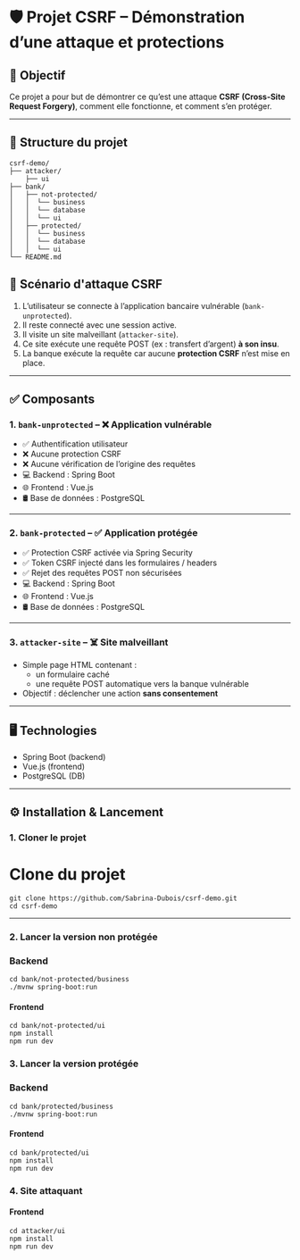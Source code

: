 # 🛡️ Projet CSRF – Démonstration d’une attaque et protections

## 🧪 Objectif

Ce projet a pour but de démontrer ce qu’est une attaque **CSRF (Cross-Site Request Forgery)**, comment elle fonctionne, et comment s’en protéger.

---

## 📁 Structure du projet
```
csrf-demo/
├── attacker/ 
    ├── ui
├── bank/                       
│   ├── not-protected/
│   │  └── business
│   │  └── database
│   │  └── ui
│   ├── protected/
│   │  └── business
│   │  └── database
│   │  └── ui
└── README.md                                          
```

## 🧪 Scénario d'attaque CSRF

1. L’utilisateur se connecte à l’application bancaire vulnérable (`bank-unprotected`).
2. Il reste connecté avec une session active.
3. Il visite un site malveillant (`attacker-site`).
4. Ce site exécute une requête POST (ex : transfert d’argent) **à son insu**.
5. La banque exécute la requête car aucune **protection CSRF** n’est mise en place.

---

## ✅ Composants

### 1. `bank-unprotected` – ❌ Application vulnérable

- ✅ Authentification utilisateur
- ❌ Aucune protection CSRF
- ❌ Aucune vérification de l’origine des requêtes
- 💻 Backend : Spring Boot  
- 🌐 Frontend : Vue.js  
- 🛢️ Base de données : PostgreSQL

---

### 2. `bank-protected` – ✅ Application protégée

- ✅ Protection CSRF activée via Spring Security
- ✅ Token CSRF injecté dans les formulaires / headers
- ✅ Rejet des requêtes POST non sécurisées
- 💻 Backend : Spring Boot  
- 🌐 Frontend : Vue.js  
- 🛢️ Base de données : PostgreSQL

---

### 3. `attacker-site` – ☠️ Site malveillant

- Simple page HTML contenant :
  - un formulaire caché
  - une requête POST automatique vers la banque vulnérable
- Objectif : déclencher une action **sans consentement**

---

## 🖥️ Technologies

- Spring Boot (backend)
- Vue.js (frontend)
- PostgreSQL (DB)

---

## ⚙️ Installation & Lancement

### 1. Cloner le projet

# Clone du projet
```
git clone https://github.com/Sabrina-Dubois/csrf-demo.git
cd csrf-demo
```

---

### 2. Lancer la version non protégée
### Backend
```
cd bank/not-protected/business
./mvnw spring-boot:run
```

#### Frontend
```
cd bank/not-protected/ui
npm install
npm run dev
```

### 3. Lancer la version protégée
### Backend
```
cd bank/protected/business
./mvnw spring-boot:run
```

#### Frontend
```
cd bank/protected/ui
npm install
npm run dev
```

### 4. Site attaquant
#### Frontend
```
cd attacker/ui
npm install
npm run dev
```
